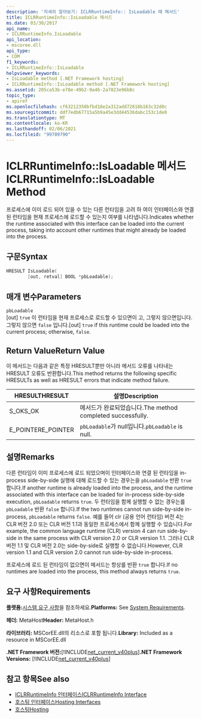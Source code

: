 ```yaml
---
description: '자세히 알아보기: ICLRRuntimeInfo:: IsLoadable 때 메서드'
title: ICLRRuntimeInfo::IsLoadable 메서드
ms.date: 03/30/2017
api_name:
- ICLRRuntimeInfo.IsLoadable
api_location:
- mscoree.dll
api_type:
- COM
f1_keywords:
- ICLRRuntimeInfo::IsLoadable
helpviewer_keywords:
- IsLoadable method [.NET Framework hosting]
- ICLRRuntimeInfo::IsLoadable method [.NET Framework hosting]
ms.assetid: 205ca53b-e78e-49b2-9a46-2a7823e96b8c
topic_type:
- apiref
ms.openlocfilehash: cf63212350bfbd18e2a312add72818b163c32d0c
ms.sourcegitcommit: ddf7edb67715a5b9a45e3dd44536dabc153c1de0
ms.translationtype: MT
ms.contentlocale: ko-KR
ms.lasthandoff: 02/06/2021
ms.locfileid: "99789790"
---
```

# <a name="iclrruntimeinfoisloadable-method"></a><span data-ttu-id="822d6-103">ICLRRuntimeInfo::IsLoadable 메서드</span><span class="sxs-lookup"><span data-stu-id="822d6-103">ICLRRuntimeInfo::IsLoadable Method</span></span>

<span data-ttu-id="822d6-104">프로세스에 이미 로드 되어 있을 수 있는 다른 런타임을 고려 하 여이 인터페이스와 연결 된 런타임을 현재 프로세스에 로드할 수 있는지 여부를 나타냅니다.</span><span class="sxs-lookup"><span data-stu-id="822d6-104">Indicates whether the runtime associated with this interface can be loaded into the current process, taking into account other runtimes that might already be loaded into the process.</span></span>  
  
## <a name="syntax"></a><span data-ttu-id="822d6-105">구문</span><span class="sxs-lookup"><span data-stu-id="822d6-105">Syntax</span></span>  
  
```cpp  
HRESULT IsLoadable(  
        [out, retval] BOOL *pbLoadable);  
```  
  
## <a name="parameters"></a><span data-ttu-id="822d6-106">매개 변수</span><span class="sxs-lookup"><span data-stu-id="822d6-106">Parameters</span></span>  

 `pbLoadable`  
 <span data-ttu-id="822d6-107">[out] `true` 이 런타임을 현재 프로세스로 로드할 수 있으면이 고, 그렇지 않으면입니다. 그렇지 않으면 `false` 입니다.</span><span class="sxs-lookup"><span data-stu-id="822d6-107">[out] `true` if this runtime could be loaded into the current process; otherwise, `false`.</span></span>  
  
## <a name="return-value"></a><span data-ttu-id="822d6-108">Return Value</span><span class="sxs-lookup"><span data-stu-id="822d6-108">Return Value</span></span>  

 <span data-ttu-id="822d6-109">이 메서드는 다음과 같은 특정 HRESULT뿐만 아니라 메서드 오류를 나타내는 HRESULT 오류도 반환합니다.</span><span class="sxs-lookup"><span data-stu-id="822d6-109">This method returns the following specific HRESULTs as well as HRESULT errors that indicate method failure.</span></span>  
  
|<span data-ttu-id="822d6-110">HRESULT</span><span class="sxs-lookup"><span data-stu-id="822d6-110">HRESULT</span></span>|<span data-ttu-id="822d6-111">설명</span><span class="sxs-lookup"><span data-stu-id="822d6-111">Description</span></span>|  
|-------------|-----------------|  
|<span data-ttu-id="822d6-112">S_OK</span><span class="sxs-lookup"><span data-stu-id="822d6-112">S_OK</span></span>|<span data-ttu-id="822d6-113">메서드가 완료되었습니다.</span><span class="sxs-lookup"><span data-stu-id="822d6-113">The method completed successfully.</span></span>|  
|<span data-ttu-id="822d6-114">E_POINTER</span><span class="sxs-lookup"><span data-stu-id="822d6-114">E_POINTER</span></span>|<span data-ttu-id="822d6-115">`pbLoadable`가 null입니다.</span><span class="sxs-lookup"><span data-stu-id="822d6-115">`pbLoadable` is null.</span></span>|  
  
## <a name="remarks"></a><span data-ttu-id="822d6-116">설명</span><span class="sxs-lookup"><span data-stu-id="822d6-116">Remarks</span></span>  

 <span data-ttu-id="822d6-117">다른 런타임이 이미 프로세스에 로드 되었으며이 인터페이스와 연결 된 런타임을 in-process side-by-side 실행에 대해 로드할 수 있는 경우는을 `pbLoadable` 반환 `true` 합니다.</span><span class="sxs-lookup"><span data-stu-id="822d6-117">If another runtime is already loaded into the process, and the runtime associated with this interface can be loaded for in-process side-by-side execution, `pbLoadable` returns `true`.</span></span> <span data-ttu-id="822d6-118">두 런타임을 함께 실행할 수 없는 경우는를 `pbLoadable` 반환 `false` 합니다.</span><span class="sxs-lookup"><span data-stu-id="822d6-118">If the two runtimes cannot run side-by-side in-process, `pbLoadable` returns `false`.</span></span> <span data-ttu-id="822d6-119">예를 들어 clr (공용 언어 런타임) 버전 4는 CLR 버전 2.0 또는 CLR 버전 1.1과 동일한 프로세스에서 함께 실행할 수 있습니다.</span><span class="sxs-lookup"><span data-stu-id="822d6-119">For example, the common language runtime (CLR) version 4 can run side-by-side in the same process with CLR version 2.0 or CLR version 1.1.</span></span> <span data-ttu-id="822d6-120">그러나 CLR 버전 1.1 및 CLR 버전 2.0는 side-by-side로 실행할 수 없습니다.</span><span class="sxs-lookup"><span data-stu-id="822d6-120">However, CLR version 1.1 and CLR version 2.0 cannot run side-by-side in-process.</span></span>  
  
 <span data-ttu-id="822d6-121">프로세스에 로드 된 런타임이 없으면이 메서드는 항상를 반환 `true` 합니다.</span><span class="sxs-lookup"><span data-stu-id="822d6-121">If no runtimes are loaded into the process, this method always returns `true`.</span></span>  
  
## <a name="requirements"></a><span data-ttu-id="822d6-122">요구 사항</span><span class="sxs-lookup"><span data-stu-id="822d6-122">Requirements</span></span>  

 <span data-ttu-id="822d6-123">**플랫폼:**[시스템 요구 사항](../../get-started/system-requirements.md)을 참조하세요.</span><span class="sxs-lookup"><span data-stu-id="822d6-123">**Platforms:** See [System Requirements](../../get-started/system-requirements.md).</span></span>  
  
 <span data-ttu-id="822d6-124">**헤더:** MetaHost</span><span class="sxs-lookup"><span data-stu-id="822d6-124">**Header:** MetaHost.h</span></span>  
  
 <span data-ttu-id="822d6-125">**라이브러리:** MSCorEE.dll의 리소스로 포함 됩니다.</span><span class="sxs-lookup"><span data-stu-id="822d6-125">**Library:** Included as a resource in MSCorEE.dll</span></span>  
  
 <span data-ttu-id="822d6-126">**.NET Framework 버전:**[!INCLUDE[net_current_v40plus](../../../../includes/net-current-v40plus-md.md)]</span><span class="sxs-lookup"><span data-stu-id="822d6-126">**.NET Framework Versions:** [!INCLUDE[net_current_v40plus](../../../../includes/net-current-v40plus-md.md)]</span></span>  
  
## <a name="see-also"></a><span data-ttu-id="822d6-127">참고 항목</span><span class="sxs-lookup"><span data-stu-id="822d6-127">See also</span></span>

- [<span data-ttu-id="822d6-128">ICLRRuntimeInfo 인터페이스</span><span class="sxs-lookup"><span data-stu-id="822d6-128">ICLRRuntimeInfo Interface</span></span>](iclrruntimeinfo-interface.md)
- [<span data-ttu-id="822d6-129">호스팅 인터페이스</span><span class="sxs-lookup"><span data-stu-id="822d6-129">Hosting Interfaces</span></span>](hosting-interfaces.md)
- [<span data-ttu-id="822d6-130">호스팅</span><span class="sxs-lookup"><span data-stu-id="822d6-130">Hosting</span></span>](index.md)
